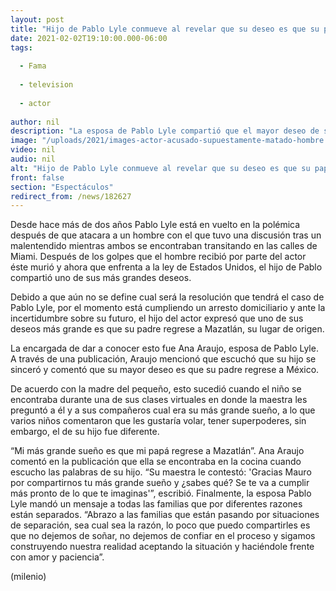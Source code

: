 ```yaml
---
layout: post
title: "Hijo de Pablo Lyle conmueve al revelar que su deseo es que su papá regrese a México"
date: 2021-02-02T19:10:00.000-06:00
tags:
  
  - Fama
  
  - television
  
  - actor
  
author: nil
description: "La esposa de Pablo Lyle compartió que el mayor deseo de su hijo es que su padre sea libre y regrese a Mazatlán. "
image: "/uploads/2021/images-actor-acusado-supuestamente-matado-hombre.jpg"
video: nil
audio: nil
alt: "Hijo de Pablo Lyle conmueve al revelar que su deseo es que su papá regrese a México"
front: false
section: "Espectáculos"
redirect_from: /news/182627
---
```


Desde hace más de dos años Pablo Lyle está en vuelto en la polémica después de que atacara a un hombre con el que tuvo una discusión tras un malentendido mientras ambos se encontraban transitando en las calles de Miami. Después de los golpes que el hombre recibió por parte del actor éste murió y ahora que enfrenta a la ley de Estados Unidos, el hijo de Pablo compartió uno de sus más grandes deseos. 

Debido a que aún no se define cual será la resolución que tendrá el caso de Pablo Lyle, por el momento está cumpliendo un arresto domiciliario y ante la incertidumbre sobre su futuro, el hijo del actor expresó que uno de sus deseos más grande es que su padre regrese a Mazatlán, su lugar de origen. 

La encargada de dar a conocer esto fue Ana Araujo, esposa de Pablo Lyle. A través de una publicación, Araujo mencionó que escuchó que su hijo se sinceró y comentó que su mayor deseo es que su padre regrese a México. 

De acuerdo con la madre del pequeño, esto sucedió cuando el niño se encontraba durante una de sus clases virtuales en donde la maestra les preguntó a él y a sus compañeros cual era su más grande sueño, a lo que varios niños comentaron que les gustaría volar, tener superpoderes, sin embargo, el de su hijo fue diferente. 

“Mi más grande sueño es que mi papá regrese a Mazatlán”. 
Ana Araujo comentó en la publicación que ella se encontraba en la cocina cuando escucho las palabras de su hijo. 
“Su maestra le contestó: 'Gracias Mauro por compartirnos tu más grande sueño y ¿sabes qué? Se te va a cumplir más pronto de lo que te imaginas'”, escribió. 
Finalmente, la esposa Pablo Lyle mandó un mensaje a todas las familias que por diferentes razones están separados. 
“Abrazo a las familias que están pasando por situaciones de separación, sea cual sea la razón, lo poco que puedo compartirles es que no dejemos de soñar, no dejemos de confiar en el proceso y sigamos construyendo nuestra realidad aceptando la situación y haciéndole frente con amor y paciencia”. 

(milenio)